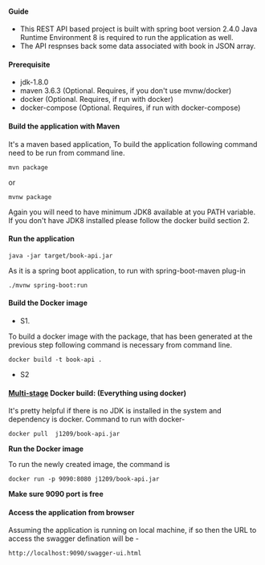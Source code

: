 #### Guide

* This REST API based project is built with spring boot version 2.4.0 Java Runtime Environment 8 is 
required to run the application as well.
* The API respnses back some data associated with book in JSON array. 
#### Prerequisite
* jdk-1.8.0
* maven 3.6.3 (Optional. Requires, if you don't use mvnw/docker)
* docker (Optional. Requires, if run with docker)
* docker-compose (Optional. Requires, if run with docker-compose)

#### Build the application with Maven
It's a maven based application, To build the application following command need to be run from command line.

```
mvn package
```
or

```
mvnw package
```
Again you will need to have minimum JDK8 available at you PATH variable. 
If you don't have JDK8 installed please follow the docker build section 2.

#### Run the application

```aidl
java -jar target/book-api.jar
```
As it is a spring boot application, to run with spring-boot-maven plug-in
```aidl
./mvnw spring-boot:run
```

#### Build the Docker image
   
* S1.

To build a docker image with the package, that has been generated at the previous step following command is necessary from command line.

```aidl
docker build -t book-api .
```

* S2

#### [Multi-stage](https://docs.docker.com/develop/develop-images/multistage-build/) Docker build: (Everything using docker)

It's pretty helpful if there is no JDK is installed in the system and dependency is docker.
Command to run with docker-
```
docker pull  j1209/book-api.jar
```

**Run the Docker image**

To run the newly created image, the command is 
```
docker run -p 9090:8080 j1209/book-api.jar
```

**Make sure 9090 port is free**

#### Access the application from browser

Assuming the application is running on local machine, if so then the URL to access the swagger defination will be -

```aidl
http://localhost:9090/swagger-ui.html
```
